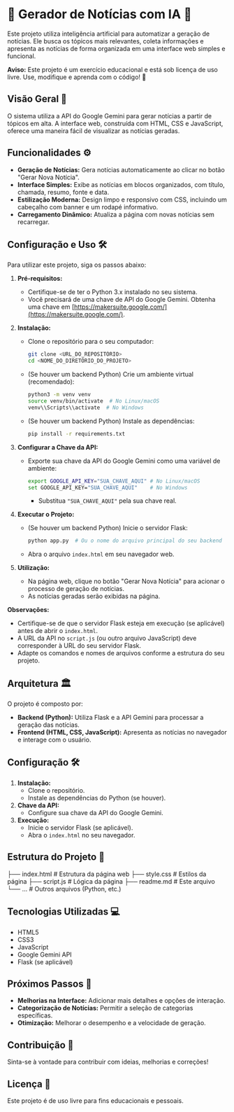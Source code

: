 # 📰 Gerador de Notícias com IA 🤖

Este projeto utiliza inteligência artificial para automatizar a geração de notícias. Ele busca os tópicos mais relevantes, coleta informações e apresenta as notícias de forma organizada em uma interface web simples e funcional.

**Aviso:** Este projeto é um exercício educacional e está sob licença de uso livre. Use, modifique e aprenda com o código! 🎉

## Visão Geral 🧐

O sistema utiliza a API do Google Gemini para gerar notícias a partir de tópicos em alta. A interface web, construída com HTML, CSS e JavaScript, oferece uma maneira fácil de visualizar as notícias geradas.

## Funcionalidades ⚙️

* **Geração de Notícias:** Gera notícias automaticamente ao clicar no botão "Gerar Nova Notícia".
* **Interface Simples:** Exibe as notícias em blocos organizados, com título, chamada, resumo, fonte e data.
* **Estilização Moderna:** Design limpo e responsivo com CSS, incluindo um cabeçalho com banner e um rodapé informativo.
* **Carregamento Dinâmico:** Atualiza a página com novas notícias sem recarregar.
## Configuração e Uso 🛠️

Para utilizar este projeto, siga os passos abaixo:

1.  **Pré-requisitos:**
    * Certifique-se de ter o Python 3.x instalado no seu sistema.
    * Você precisará de uma chave de API do Google Gemini. Obtenha uma chave em [https://makersuite.google.com/](https://makersuite.google.com/).

2.  **Instalação:**
    * Clone o repositório para o seu computador:
        ```bash
        git clone <URL_DO_REPOSITÓRIO>
        cd <NOME_DO_DIRETÓRIO_DO_PROJETO>
        ```
    * (Se houver um backend Python) Crie um ambiente virtual (recomendado):
        ```bash
        python3 -m venv venv
        source venv/bin/activate  # No Linux/macOS
        venv\\Scripts\\activate  # No Windows
        ```
    * (Se houver um backend Python) Instale as dependências:
        ```bash
        pip install -r requirements.txt
        ```

3.  **Configurar a Chave da API:**
    * Exporte sua chave da API do Google Gemini como uma variável de ambiente:
        ```bash
        export GOOGLE_API_KEY="SUA_CHAVE_AQUI" # No Linux/macOS
        set GOOGLE_API_KEY="SUA_CHAVE_AQUI"    # No Windows
        ```
        * Substitua `"SUA_CHAVE_AQUI"` pela sua chave real.

4.  **Executar o Projeto:**
    * (Se houver um backend Python) Inicie o servidor Flask:
        ```bash
        python app.py  # Ou o nome do arquivo principal do seu backend
        ```
    * Abra o arquivo `index.html` em seu navegador web.

5.  **Utilização:**
    * Na página web, clique no botão "Gerar Nova Notícia" para acionar o processo de geração de notícias.
    * As notícias geradas serão exibidas na página.

**Observações:**

* Certifique-se de que o servidor Flask esteja em execução (se aplicável) antes de abrir o `index.html`.
* A URL da API no `script.js` (ou outro arquivo JavaScript) deve corresponder à URL do seu servidor Flask.
* Adapte os comandos e nomes de arquivos conforme a estrutura do seu projeto.

## Arquitetura 🏛️

O projeto é composto por:

* **Backend (Python):** Utiliza Flask e a API Gemini para processar a geração das notícias.
* **Frontend (HTML, CSS, JavaScript):** Apresenta as notícias no navegador e interage com o usuário.

## Configuração 🛠️

1.  **Instalação:**
    * Clone o repositório.
    * Instale as dependências do Python (se houver).
2.  **Chave da API:**
    * Configure sua chave da API do Google Gemini.
3.  **Execução:**
    * Inicie o servidor Flask (se aplicável).
    * Abra o `index.html` no seu navegador.

## Estrutura do Projeto 📂

├── index.html       # Estrutura da página web
├── style.css        # Estilos da página
├── script.js        # Lógica da página
├── readme.md        # Este arquivo
└── ...            # Outros arquivos (Python, etc.)


## Tecnologias Utilizadas 💻

* HTML5
* CSS3
* JavaScript
* Google Gemini API
* Flask (se aplicável)

## Próximos Passos 🚀

* **Melhorias na Interface:** Adicionar mais detalhes e opções de interação.
* **Categorização de Notícias:** Permitir a seleção de categorias específicas.
* **Otimização:** Melhorar o desempenho e a velocidade de geração.

## Contribuição 🙏

Sinta-se à vontade para contribuir com ideias, melhorias e correções!

## Licença 📜

Este projeto é de uso livre para fins educacionais e pessoais.